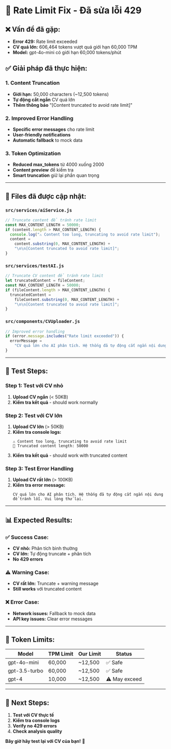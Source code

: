 # 🚨 **Rate Limit Fix - Đã sửa lỗi 429**

## ❌ **Vấn đề đã gặp:**

- **Error 429:** Rate limit exceeded
- **CV quá lớn:** 606,464 tokens vượt quá giới hạn 60,000 TPM
- **Model:** gpt-4o-mini có giới hạn 60,000 tokens/phút

## ✅ **Giải pháp đã thực hiện:**

### **1. Content Truncation**

- **Giới hạn:** 50,000 characters (~12,500 tokens)
- **Tự động cắt ngắn** CV quá lớn
- **Thêm thông báo** "[Content truncated to avoid rate limit]"

### **2. Improved Error Handling**

- **Specific error messages** cho rate limit
- **User-friendly notifications**
- **Automatic fallback** to mock data

### **3. Token Optimization**

- **Reduced max_tokens** từ 4000 xuống 2000
- **Content preview** để kiểm tra
- **Smart truncation** giữ lại phần quan trọng

---

## 🔧 **Files đã được cập nhật:**

### **`src/services/aiService.js`**

```javascript
// Truncate content để tránh rate limit
const MAX_CONTENT_LENGTH = 50000;
if (content.length > MAX_CONTENT_LENGTH) {
  console.log("⚠️ Content too long, truncating to avoid rate limit");
  content =
    content.substring(0, MAX_CONTENT_LENGTH) +
    "\n\n[Content truncated to avoid rate limit]";
}
```

### **`src/services/testAI.js`**

```javascript
// Truncate CV content để tránh rate limit
let truncatedContent = fileContent;
const MAX_CONTENT_LENGTH = 50000;
if (fileContent.length > MAX_CONTENT_LENGTH) {
  truncatedContent =
    fileContent.substring(0, MAX_CONTENT_LENGTH) +
    "\n\n[Content truncated to avoid rate limit]";
}
```

### **`src/components/CVUploader.js`**

```javascript
// Improved error handling
if (error.message.includes("Rate limit exceeded")) {
  errorMessage =
    "CV quá lớn cho AI phân tích. Hệ thống đã tự động cắt ngắn nội dung để tránh lỗi. Vui lòng thử lại.";
}
```

---

## 🧪 **Test Steps:**

### **Step 1: Test với CV nhỏ**

1. **Upload CV ngắn** (< 50KB)
2. **Kiểm tra kết quả** - should work normally

### **Step 2: Test với CV lớn**

1. **Upload CV lớn** (> 50KB)
2. **Kiểm tra console logs:**
   ```
   ⚠️ Content too long, truncating to avoid rate limit
   📄 Truncated content length: 50000
   ```
3. **Kiểm tra kết quả** - should work with truncated content

### **Step 3: Test Error Handling**

1. **Upload CV rất lớn** (> 100KB)
2. **Kiểm tra error message:**
   ```
   CV quá lớn cho AI phân tích. Hệ thống đã tự động cắt ngắn nội dung để tránh lỗi. Vui lòng thử lại.
   ```

---

## 📊 **Expected Results:**

### **✅ Success Case:**

- **CV nhỏ:** Phân tích bình thường
- **CV lớn:** Tự động truncate + phân tích
- **No 429 errors**

### **⚠️ Warning Case:**

- **CV rất lớn:** Truncate + warning message
- **Still works** với truncated content

### **❌ Error Case:**

- **Network issues:** Fallback to mock data
- **API key issues:** Clear error messages

---

## 🎯 **Token Limits:**

| Model         | TPM Limit | Our Limit | Status        |
| ------------- | --------- | --------- | ------------- |
| gpt-4o-mini   | 60,000    | ~12,500   | ✅ Safe       |
| gpt-3.5-turbo | 60,000    | ~12,500   | ✅ Safe       |
| gpt-4         | 10,000    | ~12,500   | ⚠️ May exceed |

---

## 🚀 **Next Steps:**

1. **Test với CV thực tế**
2. **Kiểm tra console logs**
3. **Verify no 429 errors**
4. **Check analysis quality**

**Bây giờ hãy test lại với CV của bạn!** 🎉
